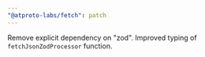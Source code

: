 ```yaml
---
"@atproto-labs/fetch": patch
---
```


Remove explicit dependency on "zod". Improved typing of `fetchJsonZodProcessor` function.
